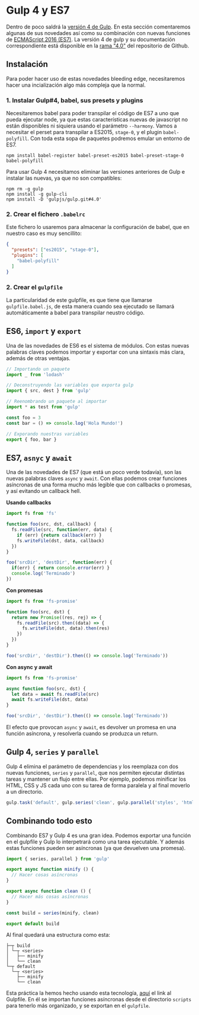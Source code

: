 Gulp 4 y ES7
====================================

Dentro de poco saldrá la [versión 4 de Gulp](https://github.com/gulpjs/gulp/blob/4.0/CHANGELOG.md). En esta sección comentaremos algunas de sus novedades así como su combinación con nuevas funciones de [ECMAScript 2016 (ES7)](https://h3manth.com/new/blog/2015/es7-features/). La versión 4 de gulp y su documentación correspondiente está disponible en la [rama "4.0"](https://github.com/gulpjs/gulp/tree/4.0) del repositorio de Github.

Instalación
------------------------------------
Para poder hacer uso de estas novedades bleeding edge, necesitaremos hacer una incialización algo más compleja que la normal.

### 1. Instalar Gulp#4, babel, sus presets y plugins

Necesitaremos babel para poder transpilar el código de ES7 a uno que pueda ejecutar node, ya que estas características nuevas de javascript no están disponibles ni siquiera usando el parámetro `--harmony`. Vamos a necesitar el perset para transpilar a ES2015, `stage-0`, y el plugin `babel-polyfill`. Con toda esta sopa de paquetes podremos emular un entorno de ES7.

`npm install babel-register babel-preset-es2015 babel-preset-stage-0 babel-polyfill`

Para usar Gulp 4 necesitamos eliminar las versiones anteriores de Gulp e instalar las nuevas, ya que no son compatibles:
```
npm rm -g gulp
npm install -g gulp-cli
npm install -D 'gulpjs/gulp.git#4.0'
```

### 2. Crear el fichero `.babelrc`
Este fichero lo usaremos para almacenar la configuración de babel, que en nuestro caso es muy sencillito:

```json
{
  "presets": ["es2015", "stage-0"],
  "plugins": [
    "babel-polyfill"
  ]
}
```

### 2. Crear el `gulpfile`
La particularidad de este gulpfile, es que tiene que llamarse `gulpfile.babel.js`, de esta manera cuando sea ejecutado se llamará automáticamente a babel para transpilar neustro código.

ES6, `import` y `export`
------------------------------------
Una de las novedades de ES6 es el sistema de módulos. Con estas nuevas palabras claves podemos importar y exportar con una sintaxis más clara, además de otras ventajas.

```javascript
// Importando un paquete
import _ from 'lodash'

// Deconstruyendo las variables que exporta gulp
import { src, dest } from 'gulp'

// Reenombrando un paquete al importar
import * as test from 'gulp'

const foo = 3
const bar = () => console.log('Hola Mundo!')

// Exporando nuestras variables
export { foo, bar }
```

ES7, `asnyc` y `await`
------------------------------------
Una de las novedades de ES7 (que está un poco verde todavía), son las nuevas palabras claves `async` y `await`. Con ellas podemos crear funciones asíncronas de una forma mucho más legible que con callbacks o promesas, y así evitando un callback hell.

**Usando callbacks**
```javascript
import fs from 'fs'

function foo(src, dst, callback) {
  fs.readFile(src, function(err, data) {
    if (err) {return callback(err) }
    fs.writeFile(dst, data, callback)
  })
}

foo('srcDir', 'destDir', function(err) {
  if(err) { return console.error(err) }
  console.log('Terminado')
})
```

**Con promesas**
```javascript
import fs from 'fs-promise'

function foo(src, dst) {
  return new Promise((res, rej) => {
    fs.readFile(src).then((data) => {
      fs.writeFile(dst, data).then(res)
    })
  })
}

foo('srcDir', 'destDir').then(() => console.log('Terminado'))
```

**Con async y await**
```javascript
import fs from 'fs-promise'

async function foo(src, dst) {
  let data = await fs.readFile(src)
  await fs.writeFile(dst, data)
}

foo('srcDir', 'destDir').then(() => console.log('Terminado'))
```

El efecto que provocan `async` y `await`, es devolver un promesa en una función asíncrona, y resolverla cuando se produzca un return.

Gulp 4, `series` y `parallel`
------------------------------------
Gulp 4 elimina el parámetro de dependencias y los reemplaza con dos nuevas funciones, `series` y `parallel`, que nos permiten ejecutar distintas tareas y mantener un flujo entre ellas. Por ejemplo, podemos minificar los HTML, CSS y JS cada uno con su tarea de forma paralela y al final moverlo a un directorio.

```javascript
gulp.task('default', gulp.series('clean', gulp.parallel('styles', 'html', 'scripts'), 'release'))
```

Combinando todo esto
------------------------------------
Combinando ES7 y Gulp 4 es una gran idea. Podemos exportar una función en el gulpfile y Gulp lo interpetrará como una tarea ejecutable. Y además estas funciones pueden ser asíncronas (ya que devuelven una promesa).

```javascript
import { series, parallel } from 'gulp'

export async function minify () {
  // Hacer cosas asíncronas
}

export async function clean () {
  // Hacer más cosas asíncronas
}

const build = series(minify, clean)

export default build
```

Al final quedará una estructura como esta:
```
├─┬ build
│ └─┬ <series>
│   ├── minify
│   └── clean
└─┬ default
  └─┬ <series>
    ├── minify
    └── clean
```

Esta práctica la hemos hecho usando esta tecnología, [aquí](https://github.com/ULL-ESIT-SYTW-1617/tareas-iniciales-rafadanipedro/blob/master/gulpfile.babel.js) el link al Gulpfile. En él se importan funciones asíncronas desde el directorio `scripts` para tenerlo más organizado, y se exportan en el `gulpfile`.
